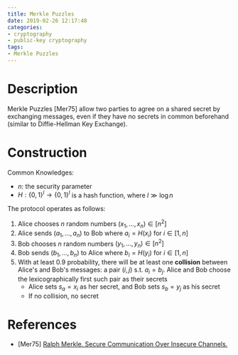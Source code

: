 ```yaml
---
title: Merkle Puzzles
date: 2019-02-26 12:17:48
categories:
- cryptography
- public-key cryptography
tags:
- Merkle Puzzles
---
```


# Description

Merkle Puzzles [Mer75] allow two parties to agree on a shared secret by exchanging messages, even if they have no secrets in common beforehand (similar to Diffie-Hellman Key Exchange).

# Construction

Common Knowledges:

- $n$: the security parameter
- $H: \{0, 1\}^{l} \to \{0, 1\}^{l}$ is a hash function, where $l \gg \log{n}$

The protocol operates as follows:

1. Alice chooses $n$ random numbers $(x_{1}, \dots, x_{n}) \in [n^{2}]$
2. Alice sends $(a_{1}, \dots, a_{n})$ to Bob where $a_{i} = H(x_{i})$ for $i \in [1, n]$
3. Bob chooses $n$ random numbers $(y_{1}, \dots, y_{n}) \in [n^{2}]$
4. Bob sends $(b_{1}, \dots, b_{n})$ to Alice where $b_{i} = H(y_{i})$ for $i \in [1, n]$
5. With at least 0.9 probability, there will be at least one **collision** between Alice's and Bob's messages: a pair $(i, j)$ s.t. $a_{i} = b_{j}$. Alice and Bob choose the lexicographically first such pair as their secrets
   - Alice sets $s_{a} = x_{i}$ as her secret, and Bob sets $s_{b} = y_{j}$ as his secret
   - If no collision, no secret

# References

- [Mer75] [Ralph Merkle. Secure Communication Over Insecure Channels.](http://www.merkle.com/1974/Puzzles1975.12.07.pdf)